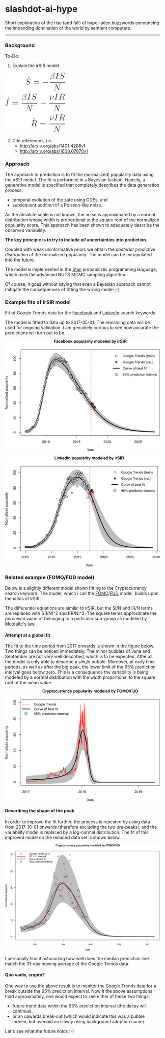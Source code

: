 # slashdot-ai-hype

Short exploration of the rise (and fall) of hype-laden buzzwords announcing the impending domination of the world by sentient computers.

---

### Background

To-Do:

1. Explain the irSIR model

<img src="img/irSIR_model.png" alt="irSIR equations]" width="196">

2. Cite references, i.e.
    - http://arxiv.org/abs/1401.4208v1
    - http://arxiv.org/abs/1608.07870v1


### Approach

The approach to prediction is to fit the (normalized) popularity data using the irSIR model. The fit is performed in a Bayesian fashion. Namely, a generative model is specified that completely describes the data generation process: 

- temporal evolution of the sate using ODEs, and 
- subsequent addition of a Poisson-like noise.

As the absolute scale is not known, the noise is approximated by a normal distribution whose width is proportional to the square root of the normalized popularity score. This approach has been shown to adequately describe the observed variability. 

**The key principle is to try to include _all_ uncertainties into prediction.**

Coupled with weak uninformative priors we obtain the _posterior predictive distribution_ of the normalized popularity. The model can be extrapolated into the future. 

The model is implemented in the [Stan](http://mc-stan.org/) probabilistic programming language, which uses the advanced NUTS MCMC sampling algorithm.

Of course, it goes without saying that even a Bayesian approach cannot mitigate the consequences of fitting the wrong model ;-)

### Example fits of irSIR model

Fit of Google Trends data for the [Facebook](https://trends.google.com/trends/explore?q=Facebook) and [LinkedIn](https://trends.google.com/trends/explore?q=LinkedIn) search keywords.

The model is fitted to data up to 2017-05-01. The remaining data will be used for ongoing validation. I am genuinely curious to see how accurate the predictions will turn out to be.

![Facebook fit](img/Facebook_irSIR_fit.png)

![LinkedIn fit](img/LinkedIn_irSIR_fit.png)

### Related example (FOMO/FUD model)

Below is a slightly different model shown fitting to the Cryptocurrency search keyword. The model, which I call the [FOMO](https://en.wikipedia.org/wiki/Fear_of_missing_out)/[FUD](https://en.wikipedia.org/wiki/Fear,_uncertainty_and_doubt) model, builds upon the ideas of irSIR. 

The differential equations are similar to irSIR, but the SI/N and IR/N terms are replaced with S(I/N)^2 and I(R/N)^2. The square terms approximate the _perceived value_ of belonging to a particular sub-group as modeled by [Metcalfe's law](https://en.wikipedia.org/wiki/Metcalfe%27s_law).

#### Attempt at a global fit

The fit to the time period from 2017 onwards is shown in the figure below. Two things can be noticed immediately. The minor bubbles of June and September are not very well described, which is to be expected. After all, the model is only able to describe a single bubble. Moreover, at early time periods, as well as after the big peak, the lower limit of the 95% prediction interval goes below zero. This is a consequence the variability is being modeled by a normal distribution with the width proportional to the square root of the mean value.

![Cryptocurrency fit_all](img/Cryptocurrency_FOMO-FUD_fit%28update%29.png)

#### Describing the shape of the peak

In order to improve the fit further, the process is repeated by using data from 2017-10-01 onwards (therefore excluding the two pre-peaks), and the variability model is replaced by a log-normal distribution. The fit of this improved model on the reduced data set is shown below.

![Cryptocurrency fit_peak](img/Cryptocurrency_FOMO-FUD_%28jan%20peak%29.png)

I personally find it astounding how well does the median prediction line match the 31-day moving average of the Google Trends data.

#### Quo vadis, crypto?

One way to use the above result is to monitor the Google Trends data for a break outside the 95% prediction interval. Now it the above assumptions hold approximately, one would expect to see either of these two things:
- future trend data within the 95% prediction interval (the decay will continue),
- or an upwards break-out (which would indicate this was a bubble indeed, but overlaid on slowly rising background adoption curve).

Let's see what the future holds :-)
